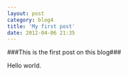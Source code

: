 ```yaml
---
layout: post
category: blog4
title: 'My first post'
date: 2012-04-06 21:35
---
```

###This is the first post on this blog###

Hello world.


